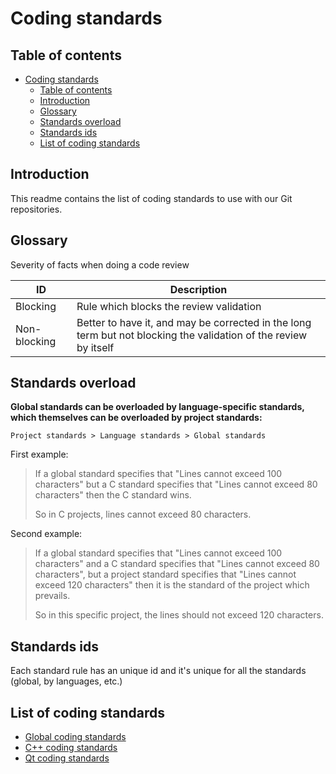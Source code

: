 <!--
SPDX-FileCopyrightText: 2024 Benoit Rolandeau <benoit.rolandeau@allcircuits.com>

SPDX-License-Identifier: LicenseRef-ALLCircuits-ACT-1.1
-->

# Coding standards

## Table of contents

- [Coding standards](#coding-standards)
  - [Table of contents](#table-of-contents)
  - [Introduction](#introduction)
  - [Glossary](#glossary)
  - [Standards overload](#standards-overload)
  - [Standards ids](#standards-ids)
  - [List of coding standards](#list-of-coding-standards)

## Introduction

This readme contains the list of coding standards to use with our Git repositories.

## Glossary

Severity of facts when doing a code review

| ID           | Description                                                                                                      |
| ------------ | ---------------------------------------------------------------------------------------------------------------- |
| Blocking     | Rule which blocks the review validation                                                                          |
| Non-blocking | Better to have it, and may be corrected in the long term but not blocking the validation of the review by itself |

## Standards overload

**Global standards can be overloaded by language-specific standards, which themselves can be
overloaded by project standards:**

`Project standards > Language standards > Global standards`

First example:

> If a global standard specifies that "Lines cannot exceed 100 characters" but a C standard
> specifies that "Lines cannot exceed 80 characters" then the C standard wins.
>
> So in C projects, lines cannot exceed 80 characters.

Second example:

> If a global standard specifies that "Lines cannot exceed 100 characters" and a C standard
> specifies that "Lines cannot exceed 80 characters", but a project standard specifies that "Lines
> cannot exceed 120 characters" then it is the standard of the project which prevails.
>
> So in this specific project, the lines should not exceed 120 characters.

## Standards ids

Each standard rule has an unique id and it's unique for all the standards (global, by languages,
etc.)

## List of coding standards

- [Global coding standards](CODING-STANDARDS_global.md)
- [C++ coding standards](CODING-STANDARDS_cpp.md)
- [Qt coding standards](CODING-STANDARDS_qt.md)

